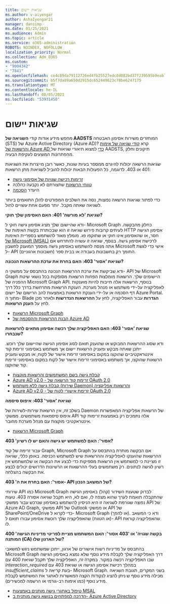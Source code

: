 ```yaml
---
title: שגיאות יישום
ms.author: v-aiyengar
author: AshaIyengar21
manager: dansimp
ms.date: 01/25/2021
ms.audience: Admin
ms.topic: article
ms.service: o365-administration
ROBOTS: NOINDEX, NOFOLLOW
localization_priority: Normal
ms.collection: Adm_O365
ms.custom:
- "9004342"
- "7841"
ms.openlocfilehash: ce4c89da79112726ed4fb25527edc8d082bd37f239595b9eab7279abeeecfd7e
ms.sourcegitcommit: b5f7da89a650d2915dc652449623c78be6247175
ms.translationtype: MT
ms.contentlocale: he-IL
ms.lasthandoff: 08/05/2021
ms.locfileid: "53931450"
---
```

# <a name="application-errors"></a>שגיאות יישום

מחפש מידע אודות קודי **השגיאה של AADSTS** המוחזרים משירות אסימון האבטחה (STS) של Azure Active Directory (Azure AD)? קרא [קודי שגיאה של אימות והרשאות של Azure AD כדי](https://docs.microsoft.com/azure/active-directory/develop/reference-aadsts-error-codes) למצוא תיאורי שגיאות של AADSTS, תיקונים וחלק מהפתרונות המוצעים לעקיפת הבעיה.

שגיאות הרשאה יכולות להיגרם ממספר בעיות שונות, כאשר רובן מייצרות את השגיאות 401 או 403. לדוגמה, כל הפעולות הבאות יכולות להוביל לשגיאות מתן הרשאות:

- [זרימות רכישה שגויות של אסימוני גישה](https://docs.microsoft.com/azure/active-directory/develop/reference-aadsts-error-codes) 
- [טווחי הרשאות](https://docs.microsoft.com/azure/active-directory/develop/active-directory-v2-scopes) שתצורתם לא נקבעה כהלכה 
- היעדר [הסכמה](https://docs.microsoft.com/azure/active-directory/develop/active-directory-devhowto-multi-tenant-overview#understanding-user-and-admin-consent)

כדי לפתור שגיאות הרשאה נפוצות, נסה את השלבים המפורטים להלן התואמים ביותר לשגיאה שאתה מקבל. יותר מפעם אחת עשויים לחול.

**שגיאת 'לא מורשה' 401: האם האסימון שלך חוקי?**

ודא שהיישום שלך מציג אסימון גישה חוקי ל- Microsoft Graph כחלק מהבקשה. לעיתים קרובות פירוש שגיאה זו הוא שבכותרת בקשת האימות של HTTP אסימון הגישה חסר, או שהאסימון אינו חוקי או שתוקפו פג. מומלץ מאוד להשתמש בספריית האימות [של Microsoft (MSAL)](https://docs.microsoft.com/azure/active-directory/develop/msal-overview) לרכישת אסימון גישה. בנוסף, שגיאה זו עשויה להתרחש אם אתה מנסה להשתמש באסימון גישה מוסמך המוענק לחשבון Microsoft אישי כדי לגשת ל- API התומך רק בחשבונות בעבודה או בבית ספר (חשבונות ארגוניים).

**שגיאת 'אסור' 403: האם בחרת את ערכת ההרשאות הנכונה?**

ודא שביקשת את ערכת ההרשאות הנכונה בהתבסס על ממשקי ה- API של Microsoft Graph היישומים שלך. הרשאות מומלצות הפחות הרשאות מסופקות בכל נושאי שיטת ההפניה של Microsoft Graph API. בנוסף, הרשאות אלה חייבות להיות מוענקות לאפליקציה על-ידי משתמש או מנהל מערכת. הענקת הרשאות מתרחשת בדרך כלל דרך דף הסכמה או על-ידי הענקת הרשאות באמצעות להב הרישום של יישום Azure Portal. מתוך ה- Blade **הגדרות** עבור האפליקציה, לחץ על **ההרשאות הנדרשות** ולאחר מכן לחץ על **הענק הרשאות**.

- [הרשאות Microsoft Graph](https://docs.microsoft.com/graph/permissions-reference) 
- [הבנת ההרשאות וההסכמה של Azure AD](https://docs.microsoft.com/azure/active-directory/develop/v2-permissions-and-consent) 

**שגיאת 'אסור' 403: האם האפליקציה שלך רכשה אסימון מתאים להרשאות שנבחרו?**

ודא שסוג ההרשאות המבוקש או שהוענק תואם לסוג אסימון הגישה שהיישום שלך רוכש. ייתכן שאתה מבקש ומעניק הרשאות יישום אך משתמש באסימוני זרימת קוד אינטראקטיביים שהוקצו במקום באסימוני זרימת אישור של לקוח, או מבקש ומעניק הרשאות שהוקצו, אך משתמש באסימוני זרימת אישור של לקוח במקום באסימוני זרימת קוד שהוקצו.

- [קבלת גישה בשם המשתמשים והרשאות מוקצות](https://docs.microsoft.com/graph/auth_v2_user) 
- [Azure AD v2.0 - זרימת קוד הרשאה של OAuth 2.0](https://docs.microsoft.com/azure/active-directory/develop/v2-oauth2-auth-code-flow) 
- [קבלת גישה ללא משתמש (שירות Daemon) והרשאות אפליקציה](https://docs.microsoft.com/graph/auth_v2_service) 
- [Azure AD v2.0 - זרימת אישורי לקוח של OAuth 2.0](https://docs.microsoft.com/azure/active-directory/develop/v2-oauth2-client-creds-grant-flow) 

**שגיאת 'אסור' 403: איפוס סיסמה**

בשלב זה, אין הרשאות שירות-לשירות של Daemon של הרשאות אפליקציה המאפשרות איפוס סיסמאות משתמשים. ממשקי API אלה נתמכים רק באמצעות זרימות קוד אינטראקטיבי מוקצות עם מנהל מערכת מחובר.

- [הרשאות Microsoft Graph](https://docs.microsoft.com/graph/permissions-reference)

**403 'אסור': האם למשתמש יש גישה והאם יש לו רשיון?**

עבור זרימה של קוד Graph, Microsoft Graph אם הבקשה מותרת בהתבסס על ההרשאות שהוענקו לאפליקציה וההרשאות שיש למשתמש הכניסה. באופן כללי, שגיאה זו מציינת כי למשתמש אין הרשאות מספיקות כדי לבצע את הבקשה או שלמשתמש אין רשיון לגישה לנתונים. רק משתמשים בעלי ההרשאות או הרשיונות הדרושים יכולים לבצע את הבקשה בהצלחה.

**403 'אסור': האם בחרת את ה- API של המשאב הנכון?**

שירותי API כמו Microsoft Graph לבדוק שטענת השידור (קהל) באסימון הגישה שהתקבלה תואמת לערך שהוא מצפה לו, ואם לא, היא תקבל שגיאה אסורה 403. טעות נפוצה שגורמת לשגיאה זו היא הניסיון להשתמש באסימון שנרכש עבור ממשקי API של Azure AD Graph, ממשקי API של Outlook או ממשקי API של SharePoint/OneDrive כדי לקרוא ל- Microsoft Graph (או להפך). ודא כי המשאב (או הטווח) שהאפליקציה שלך רוכשת אסימון עבורו תואם ל- API שהאפליקציה קוראת לו.

**400 'בקשה שגויה' או '403 אסור': האם המשתמש מציית לפריטי מדיניות הגישה המותנה (CA) של הארגון שלו?**

בהתבסס על מדיניות רשות אישורים של ארגון, ייתכן שמשתמש ניגש למשאבי Microsoft Graph דרך האפליקציה שלך לקבלת מידע נוסף שלא נמצא באסימון הגישה שבו האפליקציה רכשה במקור. במקרה זה, האפליקציה שלך תקבל שגיאת 400 עם *interaction_required* במהלך רכישת אסימון הגישה או שגיאת 403 עם *insufficient_claims* בעת קריאה ל- Microsoft Graph. בשני המקרים, תגובת השגיאה מכילה מידע נוסף ש ניתן להציג לנקודות הקצה המאשרות לאתגר את המשתמש לקבלת מידע נוסף (כמו אימות רב-גורמי או הרשמה למכשירים).

- [טיפול באתגרי גישה מותנים באמצעות MSAL ](https://docs.microsoft.com/azure/active-directory/develop/msal-handling-exceptions#conditional-access-and-claims-challenges)
- [הדרכה למפתחים בנושא גישה מותנית ב- Azure Active Directory](https://docs.microsoft.com/azure/active-directory/develop/conditional-access-dev-guide)
